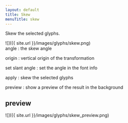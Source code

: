 ```yaml
---
layout: default
title: Skew
menuTitle: skew
---
```


Skew the selected glyphs.

<div class='row'>

<div class='col' markdown='1'>
![]({{ site.url }}/images/glyphs/skew.png)
</div>

<div class='col' markdown='1'>
angle
: the skew angle

origin
: vertical origin of the transformation

set slant angle
: set the angle in the font info

apply
: skew the selected glyphs

preview
: show a preview of the result in the background
</div>

</div>

preview
-------

![]({{ site.url }}/images/glyphs/skew_preview.png)
